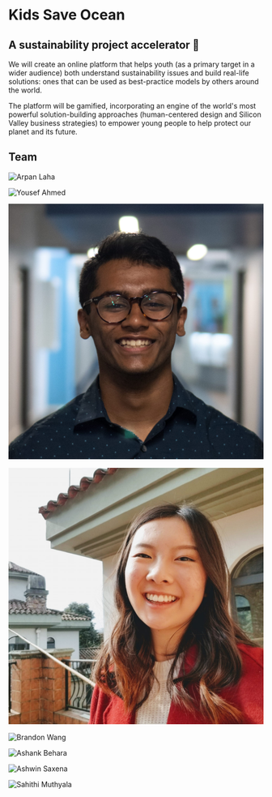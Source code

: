 # Kids Save Ocean

## A sustainability project accelerator 🚀

We will create an online platform that helps youth (as a primary target in a wider audience) both understand sustainability issues and build real-life solutions: ones that can be used as best-practice models by others around the world.

The platform will be gamified, incorporating an engine of the world's most powerful solution-building approaches (human-centered design and Silicon Valley business strategies) to empower young people to help protect our planet and its future.

## Team

![Arpan Laha](https://raw.githubusercontent.com/hack4impact-uiuc/uiuc.hack4impact.org/master/static/images/people/arpan_laha.jpg)

![Yousef Ahmed](https://raw.githubusercontent.com/hack4impact-uiuc/uiuc.hack4impact.org/master/static/images/people/yousef_ahmed.jpg)

![Zayyan Faizal](https://raw.githubusercontent.com/hack4impact-uiuc/uiuc.hack4impact.org/master/static/images/people/zayyan_faizal.jpg)

![Alice Fang](https://raw.githubusercontent.com/hack4impact-uiuc/uiuc.hack4impact.org/master/static/images/people/alice_fang.jpg)

![Brandon Wang](https://raw.githubusercontent.com/hack4impact-uiuc/uiuc.hack4impact.org/master/static/images/people/brandon_wang.jpg)

![Ashank Behara](https://raw.githubusercontent.com/hack4impact-uiuc/uiuc.hack4impact.org/master/static/images/people/ashank_behara.jpg)

![Ashwin Saxena](https://raw.githubusercontent.com/hack4impact-uiuc/uiuc.hack4impact.org/master/static/images/people/ashwin_saxena.jpg)

![Sahithi Muthyala](https://raw.githubusercontent.com/hack4impact-uiuc/uiuc.hack4impact.org/master/static/images/people/sahithi_muthyala.jpg)
